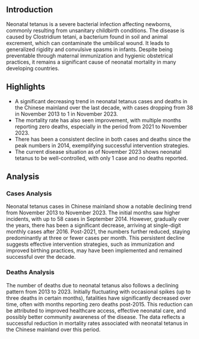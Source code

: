 ## Introduction

Neonatal tetanus is a severe bacterial infection affecting newborns, commonly resulting from unsanitary childbirth conditions. The disease is caused by Clostridium tetani, a bacterium found in soil and animal excrement, which can contaminate the umbilical wound. It leads to generalized rigidity and convulsive spasms in infants. Despite being preventable through maternal immunization and hygienic obstetrical practices, it remains a significant cause of neonatal mortality in many developing countries.
## Highlights

- A significant decreasing trend in neonatal tetanus cases and deaths in the Chinese mainland over the last decade, with cases dropping from 38 in November 2013 to 1 in November 2023. <br/>
- The mortality rate has also seen improvement, with multiple months reporting zero deaths, especially in the period from 2021 to November 2023. <br/>
- There has been a consistent decline in both cases and deaths since the peak numbers in 2014, exemplifying successful intervention strategies. <br/>
- The current disease situation as of November 2023 shows neonatal tetanus to be well-controlled, with only 1 case and no deaths reported.
## Analysis

### Cases Analysis
Neonatal tetanus cases in Chinese mainland show a notable declining trend from November 2013 to November 2023. The initial months saw higher incidents, with up to 58 cases in September 2014. However, gradually over the years, there has been a significant decrease, arriving at single-digit monthly cases after 2016. Post-2021, the numbers further reduced, staying predominantly at three or fewer cases per month. This persistent decline suggests effective intervention strategies, such as immunization and improved birthing practices, may have been implemented and remained successful over the decade.

### Deaths Analysis
The number of deaths due to neonatal tetanus also follows a declining pattern from 2013 to 2023. Initially fluctuating with occasional spikes (up to three deaths in certain months), fatalities have significantly decreased over time, often with months reporting zero deaths post-2015. This reduction can be attributed to improved healthcare access, effective neonatal care, and possibly better community awareness of the disease. The data reflects a successful reduction in mortality rates associated with neonatal tetanus in the Chinese mainland over this period.
